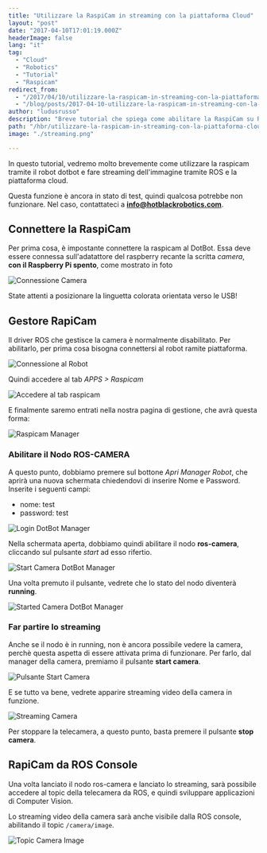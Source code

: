 ```yaml
---
title: "Utilizzare la RaspiCam in streaming con la piattaforma Cloud"
layout: "post"
date: "2017-04-10T17:01:19.000Z"
headerImage: false
lang: "it"
tag:
  - "Cloud"
  - "Robotics"
  - "Tutorial"
  - "Raspicam"
redirect_from:
  - "/2017/04/10/utilizzare-la-raspicam-in-streaming-con-la-piattaforma-cloud/"
  - "/blog/posts/2017-04-10-utilizzare-la-raspicam-in-streaming-con-la-piattaforma-cloud"
author: "ludusrusso"
description: "Breve tutorial che spiega come abilitare la RaspiCam su ROS e la piattaforma di Cloud Robotics"
path: "/hbr/utilizzare-la-raspicam-in-streaming-con-la-piattaforma-cloud/"
image: "./streaming.png"

---
```


In questo tutorial, vedremo molto brevemente come utilizzare la raspicam tramite il robot dotbot e fare streaming dell'immagine tramite ROS e la piattaforma cloud.

Questa funzione è ancora in stato di test, quindi qualcosa potrebbe non funzionare. Nel caso, contattateci a **info@hotblackrobotics.com**.

## Connettere la RaspiCam

Per prima cosa, è impostante connettere la raspicam al DotBot. Essa deve essere connessa sull'adatattore del raspberry recante la scritta _camera_, **con il Raspberry Pi spento**, come mostrato in foto

![Connessione Camera](./maxresdefault.jpg)

State attenti a posizionare la linguetta colorata orientata verso le USB!

## Gestore RapiCam

Il driver ROS che gestisce la camera è normalmente disabilitato. Per abilitarlo, per prima cosa bisogna connettersi al robot ramite piattaforma.

![Connessione al Robot](./connessione.png)

Quindi accedere al tab _APPS > Raspicam_

![Accedere al tab raspicam](./webapp.png)

E finalmente saremo entrati nella nostra pagina di gestione, che avrà questa forma:

![Raspicam Manager](./gestore.png)

### Abilitare il Nodo ROS-CAMERA

A questo punto, dobbiamo premere sul bottone _Apri Manager Robot_, che aprirà una nuova schermata chiedendovi di inserire Nome e Password. Inserite i seguenti campi:

- nome: test
- password: test

![Login DotBot Manager](./login.png)

Nella schermata aperta, dobbiamo quindi abilitare il nodo **ros-camera**, cliccando sul pulsante _start_ ad esso rifertio.

![Start Camera DotBot Manager](./start.png)

Una volta premuto il pulsante, vedrete che lo stato del nodo diventerà **running**.

![Started Camera DotBot Manager](./started.png)

### Far partire lo streaming

Anche se il nodo è in running, non è ancora possibile vedere la camera, perchè questa aspetta di essere attivata prima di funzionare. Per farlo, dal manager della camera, premiamo il pulsante **start camera**.

![Pulsante Start Camera](./gestore-start.png)

E se tutto va bene, vedrete apparire streaming video della camera in funzione.

![Streaming Camera](./streaming.png)

Per stoppare la telecamera, a questo punto, basta premere il pulsante **stop camera**.

## RapiCam da ROS Console

Una volta lanciato il nodo ros-camera e lanciato lo streaming, sarà possibile accedere al topic della telecamera da ROS, e quindi sviluppare applicazioni di Computer Vision.

Lo streaming video della camera sarà anche visibile dalla ROS console, abilitando il topic `/camera/image`.

![Topic Camera Image](./console.png)
